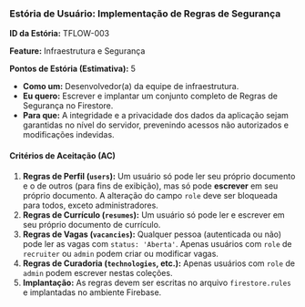 ### **Estória de Usuário: Implementação de Regras de Segurança**

**ID da Estória:** TFLOW-003 

**Feature:** Infraestrutura e Segurança 

**Pontos de Estória (Estimativa):** 5

- **Como um:** Desenvolvedor(a) da equipe de infraestrutura.
- **Eu quero:** Escrever e implantar um conjunto completo de Regras de Segurança no Firestore.
- **Para que:** A integridade e a privacidade dos dados da aplicação sejam garantidas no nível do servidor, prevenindo acessos não autorizados e modificações indevidas.

#### **Critérios de Aceitação (AC)**

1. **Regras de Perfil (`users`):** Um usuário só pode ler seu próprio documento e o de outros (para fins de exibição), mas só pode **escrever** em seu próprio documento. A alteração do campo `role` deve ser bloqueada para todos, exceto administradores.
2. **Regras de Currículo (`resumes`):** Um usuário só pode ler e escrever em seu próprio documento de currículo.
3. **Regras de Vagas (`vacancies`):** Qualquer pessoa (autenticada ou não) pode ler as vagas com `status: 'Aberta'`. Apenas usuários com `role` de `recruiter` ou `admin` podem criar ou modificar vagas.
4. **Regras de Curadoria (`technologies`, etc.):** Apenas usuários com `role` de `admin` podem escrever nestas coleções.
5. **Implantação:** As regras devem ser escritas no arquivo `firestore.rules` e implantadas no ambiente Firebase.